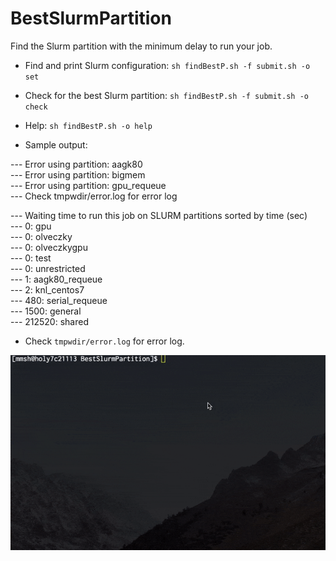 # BestSlurmPartition

Find the Slurm partition with the minimum delay to run your job.

- Find and print Slurm configuration: `sh findBestP.sh -f submit.sh -o set`
- Check for the best Slurm partition: `sh findBestP.sh -f submit.sh -o check`
- Help: `sh findBestP.sh -o help`

- Sample output:

--- Error using partition: aagk80  
--- Error using partition: bigmem  
--- Error using partition: gpu_requeue  
--- Check tmpwdir/error.log for error log  

--- Waiting time to run this job on SLURM partitions sorted by time (sec)  
--- 0: gpu  
--- 0: olveczky  
--- 0: olveczkygpu  
--- 0: test  
--- 0: unrestricted  
--- 1: aagk80_requeue  
--- 2: knl_centos7  
--- 480: serial_requeue  
--- 1500: general  
--- 212520: shared   


- Check `tmpwdir/error.log` for error log.


![alt text](Example.gif?raw=true "Example Run")
